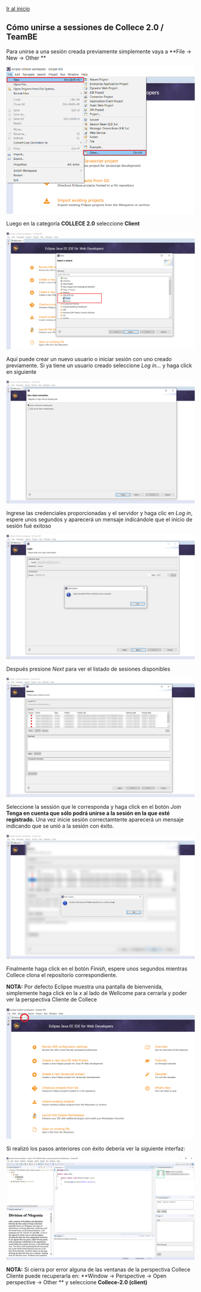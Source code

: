 [Ir al inicio](/README_ES.md)

## Cómo unirse a sessiones de Collece 2.0 / TeamBE

Para unirse a una sesión creada previamente simplemente vaya a **File &rarr; New &rarr; Other **

![](assets/img/file-new-other.png)

Luego en la categoría **COLLECE 2.0** seleccione **Client**

![](assets/img/collece-wizard-category.png)

Aquí puede crear un nuevo usuario o iniciar sesión con uno creado previamente. Si ya tiene un usuario creado seleccione *Log in...* y haga click en siguiente

![](assets/img/login-or-signup.png)

Ingrese las credenciales proporcionadas y el servidor y haga clic en *Log in*, espere unos segundos y aparecerá un mensaje indicándole que el inicio de sesión fué exitoso

![](assets/img/login-successful.png)

Después presione *Next* para ver el listado de sesiones disponibles

![](assets/img/session-list.png)

Seleccione la sessión que le corresponda y haga click en el botón *Join* **Tenga en cuenta que sólo podrá unirse a la sesión en la que esté registrado.** 
Una vez inicie sesión correctamtente aparecerá un mensaje indicando que se unió a la sesión con éxito.

![](assets/img/joined-to-session.png)

Finalmente haga click en el botón *Finish*, espere unos segundos mientras Collece clona el repositorio correspondiente.

**NOTA:** Por defecto Eclipse muestra una pantalla de bienvenida, simplemente haga click en la *x* al lado de Wellcome para cerrarla y poder ver la perspectiva Cliente de Collece

![](assets/img/eclipse-wellcome-screen.png)

Si realizó los pasos anteriores con éxito debería ver la siguiente interfaz:

![](assets/img/collece-client-perspective.png)

**NOTA:** Si cierra por error alguna de las ventanas de la perspectiva Collece Cliente puede recuperarla  en:  **Window &rarr; Perspective &rarr; Open perspective &rarr; Other ** y seleccione **Collece-2.0 (client)**
